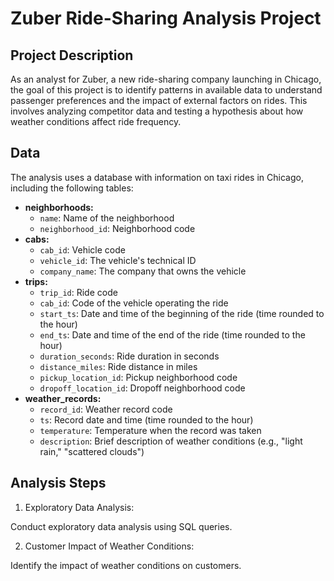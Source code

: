 # Zuber Ride-Sharing Analysis Project

## Project Description

As an analyst for Zuber, a new ride-sharing company launching in Chicago, the goal of this project is to identify patterns in available data to understand passenger preferences and the impact of external factors on rides. This involves analyzing competitor data and testing a hypothesis about how weather conditions affect ride frequency.

## Data

The analysis uses a database with information on taxi rides in Chicago, including the following tables:

* **neighborhoods:**
    * `name`: Name of the neighborhood
    * `neighborhood_id`: Neighborhood code
* **cabs:**
    * `cab_id`: Vehicle code
    * `vehicle_id`: The vehicle's technical ID
    * `company_name`: The company that owns the vehicle
* **trips:**
    * `trip_id`: Ride code
    * `cab_id`: Code of the vehicle operating the ride
    * `start_ts`: Date and time of the beginning of the ride (time rounded to the hour)
    * `end_ts`: Date and time of the end of the ride (time rounded to the hour)
    * `duration_seconds`: Ride duration in seconds
    * `distance_miles`: Ride distance in miles
    * `pickup_location_id`: Pickup neighborhood code
    * `dropoff_location_id`: Dropoff neighborhood code
* **weather_records:**
    * `record_id`: Weather record code
    * `ts`: Record date and time (time rounded to the hour)
    * `temperature`: Temperature when the record was taken
    * `description`: Brief description of weather conditions (e.g., "light rain," "scattered clouds")

## Analysis Steps

1. Exploratory Data Analysis:

Conduct exploratory data analysis using SQL queries.


2. Customer Impact of Weather Conditions:

Identify the impact of weather conditions on customers.
